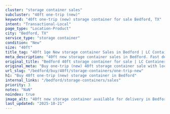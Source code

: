 ```yaml
---
cluster: "storage container sales"
subcluster: "40ft one-trip (new)"
keyword: "40ft one-trip (new) storage container for sale Bedford, TX"
intent: "Transactional-Local"
page_type: "Location-Product"
city: "Bedford, TX"
service_type: "storage container"
condition: "New"
size: "40ft"
title_tag: "40ft 1qe New storage container Sales in Bedford | LC Container"
meta_description: "40ft new storage container sales in Bedford. Fast delivery, competitive pricing. Serving storage containers area. Quote ID: MB6. Call (214) 524-4168 for your free quote today."
original_title: "Bedford 40ft storage container for sale | LC Container"
original_meta: "Buy one-trip (new) 40ft storage container sale with local delivery in Bedford, TX. LC Container — local Since 2003. Request a fast quote today."
url_slug: "/bedford/buy/40ft/storage-containers/one-trip-new"
h1: "Buy 40ft one-trip (new) storage container in Bedford"
internal_links: "/bedford/storage-containers/sales"
priority: 3
notes: "NaN"
noindex: true
image_alt: "40ft new storage container available for delivery in Bedford"
last_updated: "2025-10-21"
---
```


<!-- TODO: Add unique city/inventory copy, images, and internal links here. -->

